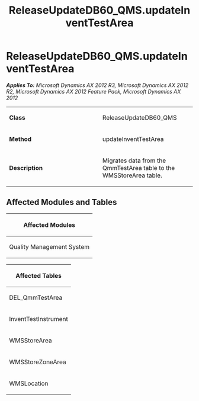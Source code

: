 ﻿---
title: ReleaseUpdateDB60_QMS.updateInventTestArea
TOCTitle: ReleaseUpdateDB60_QMS.updateInventTestArea
ms:assetid: b1392605-9b1a-65bc-3352-35b4bd94c626
ms:mtpsurl: https://msdn.microsoft.com/en-us/library/JJ736883(v=AX.60)
ms:contentKeyID: 49710568
ms.date: 05/18/2015
mtps_version: v=AX.60
---

# ReleaseUpdateDB60\_QMS.updateInventTestArea 


_**Applies To:** Microsoft Dynamics AX 2012 R3, Microsoft Dynamics AX 2012 R2, Microsoft Dynamics AX 2012 Feature Pack, Microsoft Dynamics AX 2012_

<table>
<colgroup>
<col style="width: 50%" />
<col style="width: 50%" />
</colgroup>
<tbody>
<tr class="odd">
<td><p><strong>Class</strong></p></td>
<td><p>ReleaseUpdateDB60_QMS</p></td>
</tr>
<tr class="even">
<td><p><strong>Method</strong></p></td>
<td><p>updateInventTestArea</p></td>
</tr>
<tr class="odd">
<td><p><strong>Description</strong></p></td>
<td><p>Migrates data from the QmmTestArea table to the WMSStoreArea table.</p></td>
</tr>
</tbody>
</table>


## Affected Modules and Tables

<table>
<colgroup>
<col style="width: 100%" />
</colgroup>
<thead>
<tr class="header">
<th><p>Affected Modules</p></th>
</tr>
</thead>
<tbody>
<tr class="odd">
<td><p>Quality Management System</p></td>
</tr>
</tbody>
</table>


<table>
<colgroup>
<col style="width: 100%" />
</colgroup>
<thead>
<tr class="header">
<th><p>Affected Tables</p></th>
</tr>
</thead>
<tbody>
<tr class="odd">
<td><p>DEL_QmmTestArea</p></td>
</tr>
<tr class="even">
<td><p>InventTestInstrument</p></td>
</tr>
<tr class="odd">
<td><p>WMSStoreArea</p></td>
</tr>
<tr class="even">
<td><p>WMSStoreZoneArea</p></td>
</tr>
<tr class="odd">
<td><p>WMSLocation</p></td>
</tr>
</tbody>
</table>

  


